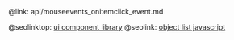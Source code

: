 @link: api/mouseevents_onitemclick_event.md

@seolinktop: [ui component library](https://webix.com)
@seolink: [object list javascript](https://webix.com/widget/list/)